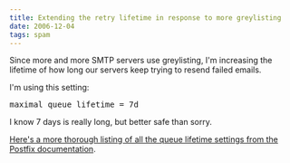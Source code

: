 ```yaml
---
title: Extending the retry lifetime in response to more greylisting
date: 2006-12-04
tags: spam
---
```

Since more and more SMTP servers use greylisting, I'm increasing the lifetime of how long our servers keep trying to resend failed emails.

I'm using this setting:

<pre>maximal_queue_lifetime = 7d</pre>

I know 7 days is really long, but better safe than sorry.

<a href="http://www.postfix.org/QSHAPE_README.html">Here's a more thorough listing of all the queue lifetime settings from the Postfix documentation</a>.

